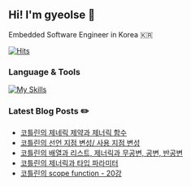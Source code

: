 ## Hi! I'm gyeolse 👋

Embedded Software Engineer in Korea 🇰🇷

[![Hits](https://hits.seeyoufarm.com/api/count/incr/badge.svg?url=https%3A%2F%2Fgithub.com%2Fgyeolse&count_bg=%233D51C8&title_bg=%23030303&icon=&icon_color=%23E7E7E7&title=%F0%9F%8C%8A+Today%27s+visits+%2F+Total+visits&edge_flat=false)](https://hits.seeyoufarm.com)


### Language & Tools

[![My Skills](https://skillicons.dev/icons?i=git,cpp,vim,qt,kotlin,vscode,androidstudio,notion)](https://skillicons.dev)



### Latest Blog Posts ✏️

- [코틀린의 제네릭 제약과 제너릭 함수](https://wave-dev-log.tistory.com/35)
- [코틀린의 선언 지점 변성/ 사용 지점 변성](https://wave-dev-log.tistory.com/34)
- [코틀린의 배열과 리스트, 제너릭과 무공변, 공변, 반공변](https://wave-dev-log.tistory.com/33)
- [코틀린의 제너릭과 타입 파라미터](https://wave-dev-log.tistory.com/32)
- [코틀린의 scope function - 20강](https://wave-dev-log.tistory.com/31)

